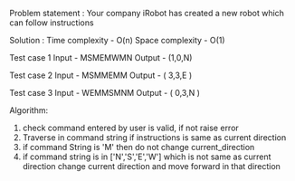 Problem statement :
Your company iRobot has created a new robot which can follow instructions

Solution :
Time complexity - O(n)
Space complexity - O(1)

Test case 1
Input - MSMEMWMN
Output - (1,0,N)

Test case 2 
Input - MSMMEMM 
Output - ( 3,3,E )

Test case 3
Input - WEMMSMNM
Output - ( 0,3,N )

Algorithm:
1. check command entered by user is valid, if not raise error
2. Traverse in command string if instructions is same as current direction 
3. if command String is 'M' then do not change current_direction
4. if command string is in ['N','S','E','W'] which is not same as current        direction change current direction and move forward in that direction




